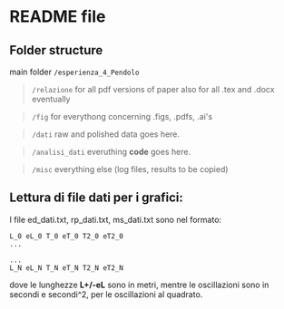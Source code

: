 README file
===========

Folder structure
----------------
main folder `/esperienza_4_Pendolo`

> `/relazione`
    for all pdf versions of paper
    also for all .tex and .docx eventually

> `/fig`
    for everythong concerning .figs, .pdfs, .ai's

> `/dati`
    raw and polished data goes here.

> `/analisi_dati`
    everuthing __code__ goes here.

> `/misc`
    everything else (log files, results to be 
    copied)

Lettura di file dati per i grafici:
-----------------------------------

I file ed_dati.txt, rp_dati.txt, ms_dati.txt sono nel formato:

```
L_0 eL_0 T_0 eT_0 T2_0 eT2_0
...

...
L_N eL_N T_N eT_N T2_N eT2_N
```
dove le lunghezze **L+/-eL** sono in metri, mentre le oscillazioni sono in secondi e  secondi^2, per le oscillazioni al quadrato. 
